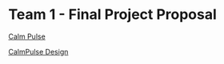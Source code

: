 # Team 1 - Final Project Proposal

[Calm Pulse ](https://docs.google.com/document/d/1trbgePShqdI7tZUK6W-iPVXkXvEWQn_5E7LysWWdPug/edit?tab=t.0)

[CalmPulse Design](https://www.figma.com/design/S6QMQ49A0FnqNlDvL7SH45/CalmPulse?node-id=547-2303&t=KI8qjeN5237GSz4Z-1)


